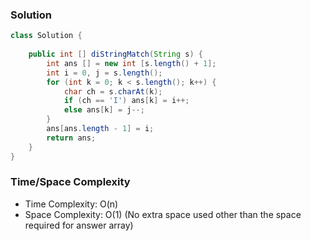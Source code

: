 ### Solution

```java
class Solution {
    
    public int [] diStringMatch(String s) {
        int ans [] = new int [s.length() + 1];
        int i = 0, j = s.length();
        for (int k = 0; k < s.length(); k++) {
            char ch = s.charAt(k);
            if (ch == 'I') ans[k] = i++;
            else ans[k] = j--;
        }
        ans[ans.length - 1] = i;
        return ans;
    }
}
```

### Time/Space Complexity

- Time Complexity: O(n)
- Space Complexity: O(1) (No extra space used other than the space required for answer array)
